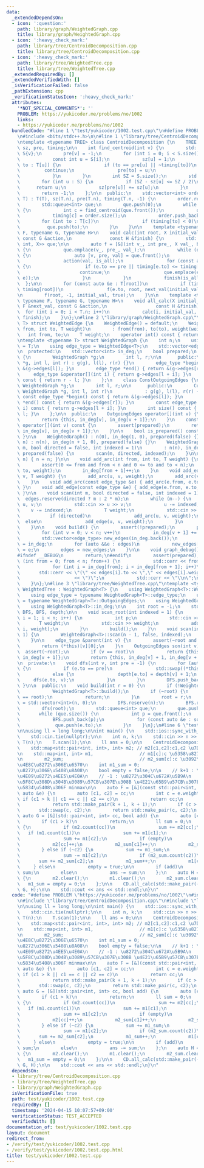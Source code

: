 ```yaml
---
data:
  _extendedDependsOn:
  - icon: ':question:'
    path: library/graph/WeightedGraph.cpp
    title: library/graph/WeightedGraph.cpp
  - icon: ':heavy_check_mark:'
    path: library/tree/CentroidDecomposition.cpp
    title: library/tree/CentroidDecomposition.cpp
  - icon: ':heavy_check_mark:'
    path: library/tree/WeightedTree.cpp
    title: library/tree/WeightedTree.cpp
  _extendedRequiredBy: []
  _extendedVerifiedWith: []
  _isVerificationFailed: false
  _pathExtension: cpp
  _verificationStatusIcon: ':heavy_check_mark:'
  attributes:
    '*NOT_SPECIAL_COMMENTS*': ''
    PROBLEM: https://yukicoder.me/problems/no/1002
    links:
    - https://yukicoder.me/problems/no/1002
  bundledCode: "#line 1 \"test/yukicoder/1002.test.cpp\"\n#define PROBLEM \"https://yukicoder.me/problems/no/1002\"\
    \n#include <bits/stdc++.h>\n\n#line 1 \"library/tree/CentroidDecomposition.cpp\"\
    \ntemplate <typename TREE> class CentroidDecomposition {\n    TREE T;\n    std::vector<int>\
    \ sz, pre, timing;\n\n    int find_centroid(int v) {\n        std::vector<int>\
    \ S{v};\n        pre[v] = -1;\n        for (int i = 0; i < S.size(); i++) {\n\
    \            const int u = S[i];\n            sz[u] = 1;\n            for (int\
    \ to : T[u]) {\n                if (to == pre[u] || ~timing[to])\n           \
    \         continue;\n                pre[to] = u;\n                S.push_back(to);\n\
    \            }\n        }\n        int SZ = S.size();\n        std::ranges::reverse(S);\n\
    \        for (int u : S) {\n            if (SZ - sz[u] <= SZ / 2)\n          \
    \      return u;\n            sz[pre[u]] += sz[u];\n        }\n        assert(false);\n\
    \        return -1;\n    };\n\n  public:\n    std::vector<int> order;\n    CentroidDecomposition(TREE\
    \ T) : T(T), sz(T.n), pre(T.n), timing(T.n, -1) {\n        order.reserve(T.n);\n\
    \        std::queue<int> que;\n        que.push(0);\n        while (que.size())\
    \ {\n            int c = find_centroid(que.front());\n            que.pop();\n\
    \            timing[c] = order.size();\n            order.push_back(c);\n    \
    \        for (int to : T[c])\n                if (timing[to] < 0)\n          \
    \          que.push(to);\n        }\n    }\n\n    template <typename X, typename\
    \ F, typename G, typename H>\n    void calc(int root, X initial_val, const F &next_val,\
    \ const G &action,\n              const H &finish) {\n        std::queue<std::tuple<int,\
    \ int, X>> que;\n\n        auto f = [&](int v_, int pre_, X val_, bool is_all)\
    \ {\n            que.emplace(v_, pre_, val_);\n            while (que.size())\
    \ {\n                auto [v, pre, val] = que.front();\n                que.pop();\n\
    \                action(val, is_all);\n                for (const auto &e : T[v])\
    \ {\n                    if (e.to == pre || timing[e.to] <= timing[root])\n  \
    \                      continue;\n                    que.emplace(e.to, v, next_val(val,\
    \ e));\n                }\n            }\n            finish(is_all);\n      \
    \  };\n\n        for (const auto &e : T[root])\n            if (timing[e.to] >\
    \ timing[root])\n                f(e.to, root, next_val(initial_val, e), false);\n\
    \n        f(root, -1, initial_val, true);\n    }\n\n    template <typename X,\
    \ typename F, typename G, typename H>\n    void all_calc(X initial_val, const\
    \ F &next_val, const G &action,\n                  const H &finish) {\n      \
    \  for (int i = 0; i < T.n; i++)\n            calc(i, initial_val, next_val, action,\
    \ finish);\n    }\n};\n#line 2 \"library/graph/WeightedGraph.cpp\"\ntemplate <typename\
    \ T> struct WeightedEdge {\n    WeightedEdge() = default;\n    WeightedEdge(int\
    \ from, int to, T weight)\n        : from(from), to(to), weight(weight) {}\n \
    \   int from, to;\n    T weight;\n    operator int() const { return to; }\n};\n\
    \ntemplate <typename T> struct WeightedGraph {\n    int n;\n    using weight_type\
    \ = T;\n    using edge_type = WeightedEdge<T>;\n    std::vector<edge_type> edges;\n\
    \n  protected:\n    std::vector<int> in_deg;\n    bool prepared;\n    class OutgoingEdges\
    \ {\n        WeightedGraph *g;\n        int l, r;\n\n      public:\n        OutgoingEdges(WeightedGraph\
    \ *g, int l, int r) : g(g), l(l), r(r) {}\n        edge_type *begin() { return\
    \ &(g->edges[l]); }\n        edge_type *end() { return &(g->edges[r]); }\n   \
    \     edge_type &operator[](int i) { return g->edges[l + i]; }\n        int size()\
    \ const { return r - l; }\n    };\n    class ConstOutgoingEdges {\n        const\
    \ WeightedGraph *g;\n        int l, r;\n\n      public:\n        ConstOutgoingEdges(const\
    \ WeightedGraph *g, int l, int r)\n            : g(g), l(l), r(r) {}\n       \
    \ const edge_type *begin() const { return &(g->edges[l]); }\n        const edge_type\
    \ *end() const { return &(g->edges[r]); }\n        const edge_type &operator[](int\
    \ i) const { return g->edges[l + i]; }\n        int size() const { return r -\
    \ l; }\n    };\n\n  public:\n    OutgoingEdges operator[](int v) {\n        assert(prepared);\n\
    \        return {this, in_deg[v], in_deg[v + 1]};\n    }\n    const ConstOutgoingEdges\
    \ operator[](int v) const {\n        assert(prepared);\n        return {this,\
    \ in_deg[v], in_deg[v + 1]};\n    }\n\n    bool is_prepared() const { return prepared;\
    \ }\n\n    WeightedGraph() : n(0), in_deg(1, 0), prepared(false) {}\n    WeightedGraph(int\
    \ n) : n(n), in_deg(n + 1, 0), prepared(false) {}\n    WeightedGraph(int n, int\
    \ m, bool directed = false, int indexed = 1)\n        : n(n), in_deg(n + 1, 0),\
    \ prepared(false) {\n        scan(m, directed, indexed);\n    }\n\n    void resize(int\
    \ n) { n = n; }\n\n    void add_arc(int from, int to, T weight) {\n        assert(!prepared);\n\
    \        assert(0 <= from and from < n and 0 <= to and to < n);\n        edges.emplace_back(from,\
    \ to, weight);\n        in_deg[from + 1]++;\n    }\n    void add_edge(int u, int\
    \ v, T weight) {\n        add_arc(u, v, weight);\n        add_arc(v, u, weight);\n\
    \    }\n    void add_arc(const edge_type &e) { add_arc(e.from, e.to, e.weight);\
    \ }\n    void add_edge(const edge_type &e) { add_edge(e.from, e.to, e.weight);\
    \ }\n\n    void scan(int m, bool directed = false, int indexed = 1) {\n      \
    \  edges.reserve(directed ? m : 2 * m);\n        while (m--) {\n            int\
    \ u, v;\n            std::cin >> u >> v;\n            u -= indexed;\n        \
    \    v -= indexed;\n            T weight;\n            std::cin >> weight;\n \
    \           if (directed)\n                add_arc(u, v, weight);\n          \
    \  else\n                add_edge(u, v, weight);\n        }\n        build();\n\
    \    }\n\n    void build() {\n        assert(!prepared);\n        prepared = true;\n\
    \        for (int v = 0; v < n; v++)\n            in_deg[v + 1] += in_deg[v];\n\
    \        std::vector<edge_type> new_edges(in_deg.back());\n        auto counter\
    \ = in_deg;\n        for (auto &&e : edges)\n            new_edges[counter[e.from]++]\
    \ = e;\n        edges = new_edges;\n    }\n\n    void graph_debug() const {\n\
    #ifndef __DEBUG\n        return;\n#endif\n        assert(prepared);\n        for\
    \ (int from = 0; from < n; from++) {\n            std::cerr << from << \";\";\n\
    \            for (int i = in_deg[from]; i < in_deg[from + 1]; i++)\n         \
    \       std::cerr << \"(\" << edges[i].to << \",\" << edges[i].weight\n      \
    \                    << \")\";\n            std::cerr << \"\\n\";\n        }\n\
    \    }\n};\n#line 3 \"library/tree/WeightedTree.cpp\"\ntemplate <typename T> struct\
    \ WeightedTree : WeightedGraph<T> {\n    using WeightedGraph<T>::WeightedGraph;\n\
    \    using edge_type = typename WeightedGraph<T>::edge_type;\n    using OutgoingEdges\
    \ = typename WeightedGraph<T>::OutgoingEdges;\n    using WeightedGraph<T>::n;\n\
    \    using WeightedGraph<T>::in_deg;\n\n    int root = -1;\n    std::vector<int>\
    \ DFS, BFS, depth;\n\n    void scan_root(int indexed = 1) {\n        for (int\
    \ i = 1; i < n; i++) {\n            int p;\n            std::cin >> p;\n     \
    \       T weight;\n            std::cin >> weight;\n            add_edge(p - indexed,\
    \ i, weight);\n        }\n        build();\n    }\n    void scan(int indexed =\
    \ 1) {\n        WeightedGraph<T>::scan(n - 1, false, indexed);\n        build();\n\
    \    }\n\n    edge_type &parent(int v) {\n        assert(~root and root != v);\n\
    \        return (*this)[v][0];\n    }\n    OutgoingEdges son(int v) {\n      \
    \  assert(~root);\n        if (v == root)\n            return {this, in_deg[v],\
    \ in_deg[v + 1]};\n        return {this, in_deg[v] + 1, in_deg[v + 1]};\n    }\n\
    \n  private:\n    void dfs(int v, int pre = -1) {\n        for (auto &e : (*this)[v])\
    \ {\n            if (e.to == pre)\n                std::swap((*this)[v][0], e);\n\
    \            else {\n                depth[e.to] = depth[v] + 1;\n           \
    \     dfs(e.to, v);\n            }\n        }\n        DFS.push_back(v);\n   \
    \ }\n\n  public:\n    void build(int r = 0) {\n        if (!WeightedGraph<T>::is_prepared())\n\
    \            WeightedGraph<T>::build();\n        if (~root) {\n            assert(r\
    \ == root);\n            return;\n        }\n        root = r;\n        depth\
    \ = std::vector<int>(n, 0);\n        DFS.reserve(n);\n        BFS.reserve(n);\n\
    \        dfs(root);\n        std::queue<int> que;\n        que.push(root);\n \
    \       while (que.size()) {\n            int p = que.front();\n            que.pop();\n\
    \            BFS.push_back(p);\n            for (const auto &e : son(p))\n   \
    \             que.push(e.to);\n        }\n    }\n};\n#line 6 \"test/yukicoder/1002.test.cpp\"\
    \n\nusing ll = long long;\n\nint main() {\n    std::ios::sync_with_stdio(false);\n\
    \    std::cin.tie(nullptr);\n\n    int n, k;\n    std::cin >> n >> k;\n    WeightedTree<int>\
    \ T(n);\n    T.scan(1);\n\n    ll ans = 0;\n\n    CentroidDecomposition CD(T);\n\
    \    std::map<std::pair<int, int>, int> m2; // m2[c1,c2]:c1,c2 \u7D44\u306E\u6570\
    \n    std::map<int, int> m1,                 // m1[c]:c \u5358\u8272\u306E\u6570\
    \n        m2_sum;                            // m2_sum[c]:c \u3092\u542B\u3080\
    \u4E8C\u8272\u306E\u6570\n    int m1_sum = 0;                        // \u5358\
    \u8272\u306E\u5408\u8A08\n    bool empty = false;\n\n    // k+1 : \u8272\u304C\
    \u4E09\u8272\u4EE5\u4E0A\n    // -1 : \u8272\u304C\u672A\u5B9A\n    // \u8272\u306F\
    \u5F8C\u308D\u304B\u3089\u57CB\u307E\u308B \u4E21\u65B9\u57CB\u307E\u3063\u305F\
    \u5834\u5408\u306F minmax\n\n    auto F = [&](const std::pair<int, int> &cc, const\
    \ auto &e) {\n        auto [c1, c2] = cc;\n        int c = e.weight;\n       \
    \ if (c1 > k || c1 == c || c2 == c)\n            return cc;\n        if (~c1)\n\
    \            return std::make_pair(k + 1, k + 1);\n        if (c > c2)\n     \
    \       std::swap(c, c2);\n        return std::make_pair(c, c2);\n    };\n   \
    \ auto G = [&](std::pair<int, int> cc, bool add) {\n        auto [c1, c2] = cc;\n\
    \        if (c1 > k)\n            return;\n        ll sum = 0;\n        if (~c1)\
    \ {\n            if (m2.count(cc))\n                sum += m2[cc];\n         \
    \   if (m1.count(c1))\n                sum += m1[c1];\n            if (m1.count(c2))\n\
    \                sum += m1[c2];\n            if (empty)\n                sum++;\n\
    \            m2[cc]++;\n            m2_sum[c1]++;\n            m2_sum[c2]++;\n\
    \        } else if (~c2) {\n            sum += m1_sum;\n            if (m1.count(c2))\n\
    \                sum -= m1[c2];\n            if (m2_sum.count(c2))\n         \
    \       sum += m2_sum[c2];\n            m1_sum++;\n            m1[c2]++;\n   \
    \     } else\n            empty = true;\n\n        if (add)\n            ans +=\
    \ sum;\n        else\n            ans -= sum;\n    };\n    auto H = [&](bool add)\
    \ {\n        m2.clear();\n        m1.clear();\n        m2_sum.clear();\n     \
    \   m1_sum = empty = 0;\n    };\n\n    CD.all_calc(std::make_pair(-1, -1), F,\
    \ G, H);\n\n    std::cout << ans << std::endl;\n}\n"
  code: "#define PROBLEM \"https://yukicoder.me/problems/no/1002\"\n#include <bits/stdc++.h>\n\
    \n#include \"library/tree/CentroidDecomposition.cpp\"\n#include \"library/tree/WeightedTree.cpp\"\
    \n\nusing ll = long long;\n\nint main() {\n    std::ios::sync_with_stdio(false);\n\
    \    std::cin.tie(nullptr);\n\n    int n, k;\n    std::cin >> n >> k;\n    WeightedTree<int>\
    \ T(n);\n    T.scan(1);\n\n    ll ans = 0;\n\n    CentroidDecomposition CD(T);\n\
    \    std::map<std::pair<int, int>, int> m2; // m2[c1,c2]:c1,c2 \u7D44\u306E\u6570\
    \n    std::map<int, int> m1,                 // m1[c]:c \u5358\u8272\u306E\u6570\
    \n        m2_sum;                            // m2_sum[c]:c \u3092\u542B\u3080\
    \u4E8C\u8272\u306E\u6570\n    int m1_sum = 0;                        // \u5358\
    \u8272\u306E\u5408\u8A08\n    bool empty = false;\n\n    // k+1 : \u8272\u304C\
    \u4E09\u8272\u4EE5\u4E0A\n    // -1 : \u8272\u304C\u672A\u5B9A\n    // \u8272\u306F\
    \u5F8C\u308D\u304B\u3089\u57CB\u307E\u308B \u4E21\u65B9\u57CB\u307E\u3063\u305F\
    \u5834\u5408\u306F minmax\n\n    auto F = [&](const std::pair<int, int> &cc, const\
    \ auto &e) {\n        auto [c1, c2] = cc;\n        int c = e.weight;\n       \
    \ if (c1 > k || c1 == c || c2 == c)\n            return cc;\n        if (~c1)\n\
    \            return std::make_pair(k + 1, k + 1);\n        if (c > c2)\n     \
    \       std::swap(c, c2);\n        return std::make_pair(c, c2);\n    };\n   \
    \ auto G = [&](std::pair<int, int> cc, bool add) {\n        auto [c1, c2] = cc;\n\
    \        if (c1 > k)\n            return;\n        ll sum = 0;\n        if (~c1)\
    \ {\n            if (m2.count(cc))\n                sum += m2[cc];\n         \
    \   if (m1.count(c1))\n                sum += m1[c1];\n            if (m1.count(c2))\n\
    \                sum += m1[c2];\n            if (empty)\n                sum++;\n\
    \            m2[cc]++;\n            m2_sum[c1]++;\n            m2_sum[c2]++;\n\
    \        } else if (~c2) {\n            sum += m1_sum;\n            if (m1.count(c2))\n\
    \                sum -= m1[c2];\n            if (m2_sum.count(c2))\n         \
    \       sum += m2_sum[c2];\n            m1_sum++;\n            m1[c2]++;\n   \
    \     } else\n            empty = true;\n\n        if (add)\n            ans +=\
    \ sum;\n        else\n            ans -= sum;\n    };\n    auto H = [&](bool add)\
    \ {\n        m2.clear();\n        m1.clear();\n        m2_sum.clear();\n     \
    \   m1_sum = empty = 0;\n    };\n\n    CD.all_calc(std::make_pair(-1, -1), F,\
    \ G, H);\n\n    std::cout << ans << std::endl;\n}\n"
  dependsOn:
  - library/tree/CentroidDecomposition.cpp
  - library/tree/WeightedTree.cpp
  - library/graph/WeightedGraph.cpp
  isVerificationFile: true
  path: test/yukicoder/1002.test.cpp
  requiredBy: []
  timestamp: '2024-04-15 10:07:57+09:00'
  verificationStatus: TEST_ACCEPTED
  verifiedWith: []
documentation_of: test/yukicoder/1002.test.cpp
layout: document
redirect_from:
- /verify/test/yukicoder/1002.test.cpp
- /verify/test/yukicoder/1002.test.cpp.html
title: test/yukicoder/1002.test.cpp
---
```

